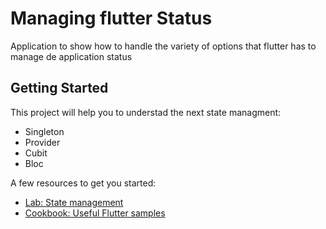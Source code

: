# Managing flutter Status

Application to show how to handle the variety of options that flutter has to manage de application status

## Getting Started

This project will help you to understad the next state managment:

- Singleton
- Provider
- Cubit
- Bloc

A few resources to get you started:

- [Lab: State management](https://flutter.dev/docs/development/data-and-backend/state-mgmt/simple)
- [Cookbook: Useful Flutter samples](https://flutter.dev/docs/cookbook)

